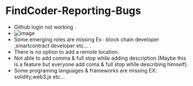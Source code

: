 # FindCoder-Reporting-Bugs

- Github login not working .
- ![image](https://user-images.githubusercontent.com/55044734/147932293-681dd23e-86d3-425c-ae6f-183b7acf3d33.png)
- Some emerging roles are missing Ex : block chain developer ,smartcontract developer etc... .
- There is no option to add a remote location.
- Not able to add comma & full stop while adding description (Maybe this is a feature but everyone add coma & full stop while describing himself).
- Some programing languages & frameworks are missing EX: solidity,web3.js etc...
